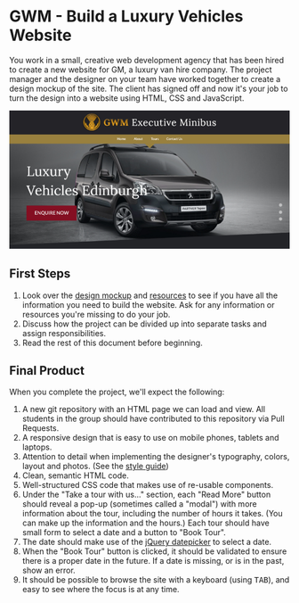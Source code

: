 # GWM - Build a Luxury Vehicles Website

You work in a small, creative web development agency that has been hired to create a new website for GM, a luxury van hire company. The project manager and the designer on your team have worked together to create a design mockup of the site. The client has signed off and now it's your job to turn the design into a website using HTML, CSS and JavaScript.

![Screenshot of final product](screenshot.png)

## First Steps

1. Look over the [design mockup](mockups) and [resources](resources) to see if you have all the information you need to build the website. Ask for any information or resources you're missing to do your job.
2. Discuss how the project can be divided up into separate tasks and assign responsibilities.
3. Read the rest of this document before beginning.

## Final Product

When you complete the project, we'll expect the following:

1. A new git repository with an HTML page we can load and view. All students in the group should have contributed to this repository via Pull Requests.
2. A responsive design that is easy to use on mobile phones, tablets and laptops.
3. Attention to detail when implementing the designer's typography, colors, layout and photos. (See the [style guide](mockups/style-guide.png))
4. Clean, semantic HTML code.
5. Well-structured CSS code that makes use of re-usable components.
6. Under the "Take a tour with us..." section, each "Read More" button should reveal a pop-up (sometimes called a "modal") with more information about the tour, including the number of hours it takes. (You can make up the information and the hours.) Each tour should have small form to select a date and a button to "Book Tour".
7. The date should make use of the [jQuery datepicker](https://jqueryui.com/datepicker/) to select a date.
8. When the "Book Tour" button is clicked, it should be validated to ensure there is a proper date in the future. If a date is missing, or is in the past, show an error.
9. It should be possible to browse the site with a keyboard (using <kbd>TAB</kbd>), and easy to see where the focus is at any time.
